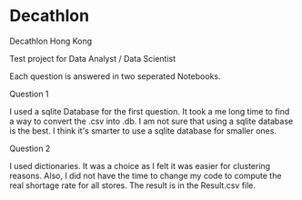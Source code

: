 # Decathlon 

Decathlon Hong Kong

Test project for Data Analyst / Data Scientist 

Each question is answered in two seperated Notebooks. 

Question 1

I used a sqlite Database for the first question. It took a me long time to find a way to convert the .csv into .db. I am not sure that using a sqlite database is the best. I think it's smarter to use a sqlite database for smaller ones.

Question 2

I used dictionaries. It was a choice as I felt it was easier for clustering reasons. Also, I did not have the time to change my code to compute the real shortage rate for all stores. The result is in the Result.csv file. 
